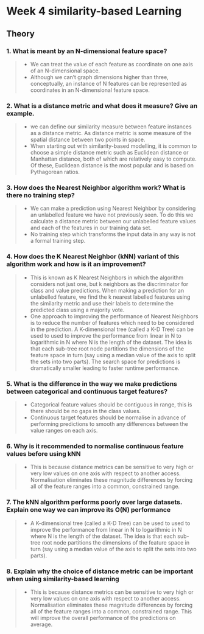 # Week 4 similarity-based Learning

## Theory

###          1. What is meant by an N-dimensional feature space?  

> * We can treat the value of each feature as coordinate on one axis of an N-dimensional space.   
> * Although we can’t graph dimensions higher than three, conceptually, an instance of N features can be represented as coordinates in an N-dimensional feature space.



###  2. What is a distance metric and what does it measure? Give an example.

> * we can define our similarity measure between feature instances as a distance metric.         As distance metric is some measure of the spatial distance between two points in space.
> * When starting out with similarity-based modelling, it is common to choose a simple distance metric such as Euclidean distance or Manhattan distance, both of which are relatively easy to compute. Of these, Euclidean distance is the most popular and is based on Pythagorean ratios.



### 3. How does the Nearest Neighbor algorithm work? What is there no training step?

> * We can make a prediction using Nearest Neighbor by considering an unlabelled feature we have not previously seen. To do this we calculate a distance metric between our unlabelled feature values and each of the features in our training data set.
> * No training step which transforms the input data in any way is not a formal training step. 

### 4. How does the K Nearest Neighbor (kNN) variant of this algorithm work and how is it an improvement?

> * This is known as K Nearest Neighbors in which the algorithm considers not just one, but k neighbors as the discriminator for class and value predictions. When making a prediction for an unlabelled feature, we find the k nearest labelled features using the similarity metric and use their labels to determine the predicted class using a majority vote.   
> * One approach to improving the performance of Nearest Neighbors is to reduce the number of features which need to be considered in the prediction. A K-dimensional tree (called a K-D Tree) can be used to used to improve the performance from linear in N to logarithmic in N where N is the length of the dataset. The idea is that each sub-tree root node partitions the dimensions of the feature space in turn (say using a median value of the axis to split the sets into two parts). The search space for predictions is dramatically smaller leading to faster runtime performance.  

### 5. What is the difference in the way we make predictions between categorical and continuous target features?

> * Categorical feature values should be contiguous in range, this is there should be no gaps in the class values.
> * Continuous target features should be normalise in advance of performing predictions to smooth any differences between the value ranges on each axis.

###          6. Why is it recommended to normalise continuous feature values before using kNN  

> * This is because distance metrics can be sensitive to very high or very low values on one axis with respect to another access. Normalisation eliminates these magnitude differences by forcing all of the feature ranges into a common, constrained range.  

### 7. The kNN algorithm performs poorly over large datasets. Explain one way we can improve its O(N) performance

> *  A K-dimensional tree (called a K-D Tree) can be used to used to improve the performance from linear in N to logarithmic in N where N is the length of the dataset. The idea is that each sub-tree root node partitions the dimensions of the feature space in turn (say using a median value of the axis to split the sets into two parts).  

### 8. Explain why the choice of distance metric can be important when using similarity-based learning

> * This is because distance metrics can be sensitive to very high or very low values on one axis with respect to another access. Normalisation eliminates these magnitude differences by forcing all of the feature ranges into a common, constrained range. This will improve the overall performance of the predictions on average.  


